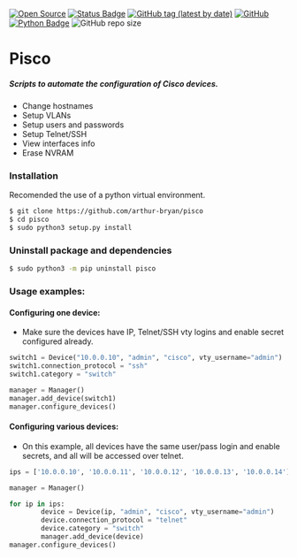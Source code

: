 [![Open Source](https://img.shields.io/badge/-Open%20Source%3F%20Yes%21-3066be?logo=Github&logoColor=white&link=https://github.com/arthur-bryan/pisco)](https://github.com/arthur-bryan/pisco)
[![Status Badge](https://img.shields.io/badge/status-development-3066be)](https://github.com/arthur-bryan/pisco)
[![GitHub tag (latest by date)](https://img.shields.io/github/v/tag/arthur-bryan/pisco)](https://github.com/arthur-bryan/pisco/tags)
[![GitHub](https://img.shields.io/github/license/arthur-bryan/pisco?color=3066be)](https://github.com/arthur-bryan/pisco/blob/master/LICENSE)
[![Python Badge](https://img.shields.io/badge/-Python%203.7+-3066be?logo=Python&logoColor=white&link=https://www.python.org/)](https://www.python.org/) 
![GitHub repo size](https://img.shields.io/github/repo-size/arthur-bryan/pisco)

# Pisco
##### Scripts to automate the configuration of Cisco devices.

* Change hostnames
* Setup VLANs
* Setup users and passwords
* Setup Telnet/SSH
* View interfaces info
* Erase NVRAM

### Installation

Recomended the use of a python virtual environment.

```sh
$ git clone https://github.com/arthur-bryan/pisco
$ cd pisco
$ sudo python3 setup.py install	
```

### Uninstall package and dependencies

```sh
$ sudo python3 -m pip uninstall pisco
```


### Usage examples:


#### Configuring one device:

* Make sure the devices have IP, Telnet/SSH vty logins and enable secret configured already.

```python
switch1 = Device("10.0.0.10", "admin", "cisco", vty_username="admin")
switch1.connection_protocol = "ssh"
switch1.category = "switch"

manager = Manager()
manager.add_device(switch1)
manager.configure_devices()
```

#### Configuring various devices:

* On this example, all devices have the same user/pass login and enable secrets, and
  all will be accessed over telnet.

```python
ips = ['10.0.0.10', '10.0.0.11', '10.0.0.12', '10.0.0.13', '10.0.0.14']

manager = Manager()

for ip in ips:
        device = Device(ip, "admin", "cisco", vty_username="admin")
        device.connection_protocol = "telnet"
        device.category = "switch"
        manager.add_device(device)
manager.configure_devices()
```

